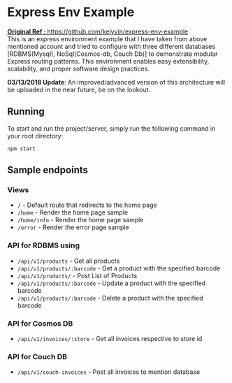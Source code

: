 # Express Env Example

<b><u> Original Ref : </b></u> <link> https://github.com/kelyvin/express-env-example </link> <br>
This is an express environment example that I have taken from above mentioned account and tried to configure with three different databases [RDBMS(Mysql), NoSql(Cosmos-db, Couch Db)] to demonstrate modular Express routing patterns. This environment enables easy extensibility, scalability, and proper software design practices.


**03/13/2018 Update**: An improved/advanced version of this architecture will be uploaded in the near future, be on the lookout.

## Running
To start and run the project/server, simply run the following command in your root directory:

```
npm start
```


## Sample endpoints

### Views
 - `/` - Default route that redirects to the home page
 - `/home` - Render the home page sample
 - `/home/info` - Render the home page sample
 - `/error` - Render the error page sample

### API for RDBMS using 
 - `/api/v1/products` - Get all products
 - `/api/v1/products/:barcode` - Get a product with the specified barcode
 - `/api/v1/products/` - Post List of Products
 - `/api/v1/products/:barcode`  - Update a product with the specified barcode
 - `/api/v1/products/:barcode`  - Delete a product with the specified barcode
 
### API for Cosmos DB
 - `/api/v1/invoices/:store` - Get all invoices respective to store id

### API for Couch DB
 - `/api/v1/couch-invoices` - Post all invoices to mention database
  

 
